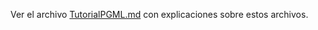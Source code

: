 Ver el archivo [TutorialPGML.md](https://github.com/grupolema/webwork_OPL_es/blob/master/TutorialPGML.md) con explicaciones sobre estos archivos.
